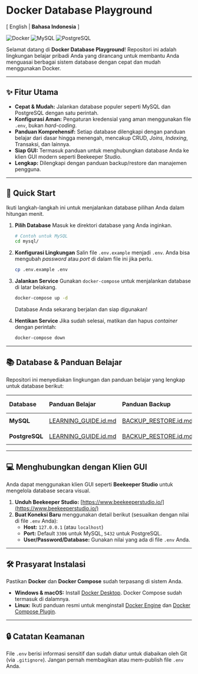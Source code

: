 # Docker Database Playground

[ English | **Bahasa Indonesia** ]

![Docker](https://img.shields.io/badge/Docker-2496ED?style=for-the-badge&logo=docker&logoColor=white)
![MySQL](https://img.shields.io/badge/MySQL-4479A1?style=for-the-badge&logo=mysql&logoColor=white)
![PostgreSQL](https://img.shields.io/badge/PostgreSQL-4169E1?style=for-the-badge&logo=postgresql&logoColor=white)

Selamat datang di **Docker Database Playground**! Repositori ini adalah lingkungan belajar pribadi Anda yang dirancang untuk membantu Anda menguasai berbagai sistem database dengan cepat dan mudah menggunakan Docker.

---

## ✨ Fitur Utama

- **Cepat & Mudah:** Jalankan database populer seperti MySQL dan PostgreSQL dengan satu perintah.
- **Konfigurasi Aman:** Pengaturan kredensial yang aman menggunakan file `.env`, bukan *hard-coding*.
- **Panduan Komprehensif:** Setiap database dilengkapi dengan panduan belajar dari dasar hingga menengah, mencakup CRUD, *Joins*, *Indexing*, Transaksi, dan lainnya.
- **Siap GUI:** Termasuk panduan untuk menghubungkan database Anda ke klien GUI modern seperti Beekeeper Studio.
- **Lengkap:** Dilengkapi dengan panduan backup/restore dan manajemen pengguna.

---

## 🚀 Quick Start

Ikuti langkah-langkah ini untuk menjalankan database pilihan Anda dalam hitungan menit.

1.  **Pilih Database**
    Masuk ke direktori database yang Anda inginkan.
    ```bash
    # Contoh untuk MySQL
    cd mysql/
    ```

2.  **Konfigurasi Lingkungan**
    Salin file `.env.example` menjadi `.env`. Anda bisa mengubah *password* atau *port* di dalam file ini jika perlu.
    ```bash
    cp .env.example .env
    ```

3.  **Jalankan Service**
    Gunakan `docker-compose` untuk menjalankan database di latar belakang.
    ```bash
    docker-compose up -d
    ```
    Database Anda sekarang berjalan dan siap digunakan!

4.  **Hentikan Service**
    Jika sudah selesai, matikan dan hapus *container* dengan perintah:
    ```bash
    docker-compose down
    ```

---

## 📚 Database & Panduan Belajar

Repositori ini menyediakan lingkungan dan panduan belajar yang lengkap untuk database berikut:

| Database | Panduan Belajar | Panduan Backup | Kredensial Default |
| :--- | :--- | :--- | :--- |
| **MySQL** | [LEARNING_GUIDE.id.md](./mysql/LEARNING_GUIDE.id.md) | [BACKUP_RESTORE.id.md](./mysql/BACKUP_RESTORE.id.md) | `user` / `changeme` |
| **PostgreSQL** | [LEARNING_GUIDE.id.md](./Postgresql/LEARNING_GUIDE.id.md) | [BACKUP_RESTORE.id.md](./Postgresql/BACKUP_RESTORE.id.md) | `user` / `changeme` |

---

## 💻 Menghubungkan dengan Klien GUI

Anda dapat menggunakan klien GUI seperti **Beekeeper Studio** untuk mengelola database secara visual.

1.  **Unduh Beekeeper Studio:** [https://www.beekeeperstudio.io/](https://www.beekeeperstudio.io/)
2.  **Buat Koneksi Baru** menggunakan detail berikut (sesuaikan dengan nilai di file `.env` Anda):
    - **Host:** `127.0.0.1` (atau `localhost`)
    - **Port:** Default `3306` untuk MySQL, `5432` untuk PostgreSQL.
    - **User/Password/Database:** Gunakan nilai yang ada di file `.env` Anda.

---

## 🛠️ Prasyarat Instalasi

Pastikan **Docker** dan **Docker Compose** sudah terpasang di sistem Anda.

- **Windows & macOS:** Install [Docker Desktop](https://www.docker.com/products/docker-desktop/). Docker Compose sudah termasuk di dalamnya.
- **Linux:** Ikuti panduan resmi untuk menginstall [Docker Engine](https://docs.docker.com/engine/install/#server) dan [Docker Compose Plugin](https://docs.docker.com/compose/install/linux/).

---

## 🔒 Catatan Keamanan

File `.env` berisi informasi sensitif dan sudah diatur untuk diabaikan oleh Git (via `.gitignore`). Jangan pernah membagikan atau mem-publish file `.env` Anda.
